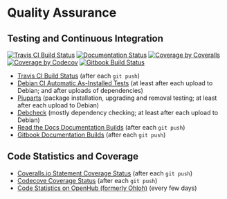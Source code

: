 ---
---

Quality Assurance
=================

Testing and Continuous Integration
----------------------------------

[![Travis CI Build Status](https://travis-ci.org/xtaran/unburden-home-dir.svg)](https://travis-ci.org/xtaran/unburden-home-dir)
[![Documentation Status](https://readthedocs.org/projects/unburden-home-dir/badge/?version=latest)](https://readthedocs.org/projects/unburden-home-dir/?badge=latest)
[![Coverage by Coveralls](https://img.shields.io/coveralls/xtaran/unburden-home-dir.svg)](https://coveralls.io/r/xtaran/unburden-home-dir)
[![Coverage by Codecov](https://codecov.io/gh/xtaran/unburden-home-dir/branch/master/graph/badge.svg)](https://codecov.io/gh/xtaran/unburden-home-dir)
[![Gitbook Build Status](https://www.gitbook.com/button/status/book/xtaran/unburden-home-dir)](https://www.gitbook.com/book/xtaran/unburden-home-dir/activity)

* [Travis CI Build Status](https://travis-ci.org/xtaran/unburden-home-dir)
  (after each `git push`)
* [Debian CI Automatic As-Installed Tests](https://ci.debian.net/packages/u/unburden-home-dir/)
  (at least after each upload to Debian; and after uploads of dependencies)
* [Piuparts](https://piuparts.debian.org/sid/source/u/unburden-home-dir.html)
  (package installation, upgrading and removal testing; at least after
  each upload to Debian)
* [Debcheck](https://qa.debian.org/debcheck.php?dist=unstable&package=unburden-home-dir)
  (mostly dependency checking; at least after each upload to Debian)
* [Read the Docs Documentation Builds](https://readthedocs.org/builds/unburden-home-dir/)
  (after each `git push`)
* [Gitbook Documentation Builds](https://www.gitbook.com/book/xtaran/unburden-home-dir/activity)
  (after each `git push`)

Code Statistics and Coverage
----------------------------

* [Coveralls.io Statement Coverage Status](https://coveralls.io/r/xtaran/unburden-home-dir)
  (after each `git push`)
* [Codecove Coverage Status](https://codecov.io/gh/xtaran/unburden-home-dir)
  (after each `git push`)
* [Code Statistics on OpenHub (formerly Ohloh)](https://www.openhub.net/p/unburden-home-dir)
  (every few days)
